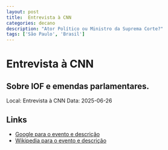 ```yaml
---
layout: post
title:  Entrevista à CNN
categories: decano
description: "Ator Político ou Ministro da Suprema Corte?"
tags: ['São Paulo', 'Brasil']
---
```


# Entrevista à CNN
## Sobre IOF e emendas parlamentares.
Local: Entrevista à CNN
Data: 2025-06-26

## Links 
- [Google para o evento e descrição](https://www.google.com/search?q=Gilmar%20Mendes%20%2B%20Entrevista%20%C3%A0%20CNN%20Sobre%20IOF%20e%20emendas%20parlamentares.%20S%C3%A3o%20Paulo%2C%20Brasil)
- [Wikipedia para o evento e descrição](https://en.wikipedia.org/w/index.php?search=Gilmar%20Mendes%20%2B%20Entrevista%20%C3%A0%20CNN%20Sobre%20IOF%20e%20emendas%20parlamentares.%20S%C3%A3o%20Paulo%2C%20Brasil)
